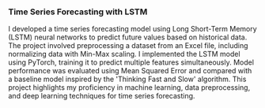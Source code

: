 ### Time Series Forecasting with LSTM

I developed a time series forecasting model using Long Short-Term Memory (LSTM) neural networks to predict future values based on historical data. The project involved preprocessing a dataset from an Excel file, including normalizing data with Min-Max scaling. I implemented the LSTM model using PyTorch, training it to predict multiple features simultaneously. Model performance was evaluated using Mean Squared Error and compared with a baseline model inspired by the 'Thinking Fast and Slow' algorithm. This project highlights my proficiency in machine learning, data preprocessing, and deep learning techniques for time series forecasting.
